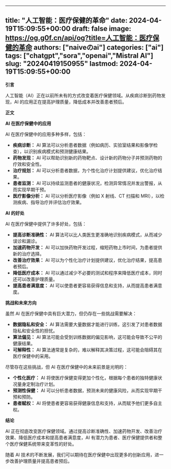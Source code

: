 
---
title: "人工智能：医疗保健的革命"
date: 2024-04-19T15:09:55+00:00
draft: false
image: https://og.g0f.cn/api/og?title=人工智能：医疗保健的革命
authors: ["naiveのai"]
categories: ["ai"]
tags: ["chatgpt","sora","openai","Mistral AI"]
slug: "20240419150955"
lastmod: 2024-04-19T15:09:55+00:00
---
**引言**

人工智能（AI）正在以前所未有的方式改变着医疗保健领域。从疾病诊断到药物发现，AI 的应用正在提高护理质量，降低成本并改善患者预后。

**正文**

**AI 在医疗保健中的应用**

AI 在医疗保健中的应用多种多样，包括：

* **疾病诊断：** AI 算法可以分析患者数据（例如病历、实验室结果和影像学检查），以识别疾病模式和预测健康结果。
* **药物发现：** AI 可以帮助识别新的药物靶点、设计新的药物分子并预测药物的疗效和安全性。
* **治疗规划：** AI 可以分析患者数据，为个性化治疗计划提供建议，优化治疗结果。
* **患者监测：** AI 可以持续监测患者的健康状况，检测异常情况并发出警报，从而实现早期干预。
* **医疗影像分析：** AI 可以分析医疗影像（例如 X 射线、CT 扫描和 MRI），以检测疾病、指导治疗并评估治疗效果。

**AI 的好处**

AI 在医疗保健中提供了许多好处，包括：

* **提高诊断准确性：** AI 算法可以比人类医生更准确地识别疾病模式，从而减少误诊和漏诊。
* **加速药物开发：** AI 可以加快药物开发过程，缩短药物上市时间，为患者提供新的治疗选择。
* **改善治疗效果：** AI 可以为个性化治疗计划提供建议，优化治疗结果，提高患者预后。
* **降低医疗成本：** AI 可以通过减少不必要的测试和程序来降低医疗成本，同时还可以改善护理质量。
* **提高患者满意度：** AI 可以使患者更容易获得信息和支持，从而提高患者满意度。

**挑战和未来方向**

虽然 AI 在医疗保健中具有巨大潜力，但仍存在一些挑战需要解决：

* **数据隐私和安全：** AI 算法需要大量数据才能进行训练，这引发了对患者数据隐私和安全性的担忧。
* **算法偏见：** AI 算法可能会受到训练数据的偏见影响，这可能会导致不公平的健康结果。
* **可解释性：** AI 算法通常是复杂的，难以解释其决策过程，这可能会阻碍其在医疗保健中的采用。

尽管存在这些挑战，但 AI 在医疗保健中的未来前景是光明的：

* **个性化医疗：** AI 将使医疗保健变得更加个性化，根据每个患者的独特健康状况量身定制治疗计划。
* **预测性保健：** AI 可以分析患者数据，预测未来的健康风险，从而实现早期干预和预防。
* **患者赋权：** AI 将使患者更容易获得健康信息和支持，从而赋予他们更多自主权。

**结论**

AI 正在彻底改变医疗保健领域。通过提高诊断准确性、加速药物开发、改善治疗效果、降低医疗成本和提高患者满意度，AI 有潜力为患者、医疗保健提供者和整个医疗保健系统带来变革性的好处。

随着 AI 技术的不断发展，我们可以期待在医疗保健中出现更多的创新应用，进一步改善护理质量并提高患者预后。